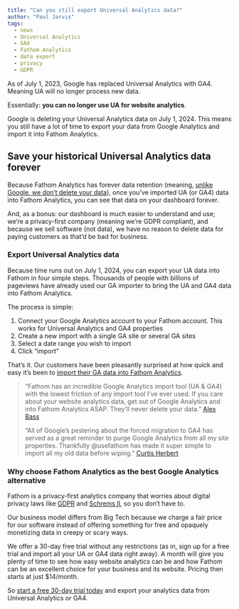 ```yaml
title: "Can you still export Universal Analytics data?"
author: "Paul Jarvis"
tags:
  - news
  - Universal Analytics
  - GA4
  - Fathom Analytics
  - data export
  - privacy
  - GDPR
```

As of July 1, 2023, Google has replaced Universal Analytics with GA4. Meaning UA will no longer process new data.

Essentially: **you can no longer use UA for website analytics**.

Google is deleting your Universal Analytics data on July 1, 2024. This means you still have a lot of time to export your data from Google Analytics and import it into Fathom Analytics.

Save your historical Universal Analytics data forever
-----------------------------------------------------

Because Fathom Analytics has forever data retention (meaning, [unlike Google, we don’t delete your data](https://usefathom.com/learn/ga4-data-retention)), once you’ve imported UA (or GA4) data into Fathom Analytics, you can see that data on your dashboard forever.

And, as a bonus: our dashboard is much easier to understand and use; we’re a privacy-first company (meaning we’re GDPR compliant), and because we sell software (not data), we have no reason to delete data for paying customers as that’d be bad for business.

### Export Universal Analytics data

Because time runs out on July 1, 2024, you can export your UA data into Fathom in four simple steps. Thousands of people with billions of pageviews have already used our GA importer to bring the UA and GA4 data into Fathom Analytics.

The process is simple:

1.  Connect your Google Analytics account to your Fathom account. This works for Universal Analytics and GA4 properties  
2.  Create a new import with a single GA site or several GA sites  
3.  Select a date range you wish to import  
4.  Click “import”

That’s it. Our customers have been pleasantly surprised at how quick and easy it’s been to [import their GA data into Fathom Analytics](https://usefathom.com/docs/features/ga-importer).

> “Fathom has an incredible Google Analytics import tool (UA & GA4) with the lowest friction of any import tool I’ve ever used. If you care about your website analytics data, get out of Google Analytics and into Fathom Analytics ASAP. They’ll never delete your data.” [Alex Bass](https://twitter.com/alexhbass/status/1673412734325518368)
> 
> “All of Google’s pestering about the forced migration to GA4 has served as a great reminder to purge Google Analytics from all my site properties. Thankfully @usefathom has made it super simple to import all my old data before wiping.” [Curtis Herbert](https://twitter.com/parrots/status/1664348426946109440)

### Why choose Fathom Analytics as the best Google Analytics alternative

Fathom is a privacy-first analytics company that worries about digital privacy laws like [GDPR](https://usefathom.com/legal/compliance/gdpr-compliant-website-analytics) and [Schrems II](https://usefathom.com/features/eu-isolation), so you don’t have to.

Our business model differs from Big Tech because we charge a fair price for our software instead of offering something for free and opaquely monetizing data in creepy or scary ways.

We offer a 30-day free trial without any restrictions (as in, sign up for a free trial and import all your UA or GA4 data right away). A month will give you plenty of time to see how easy website analytics can be and how Fathom can be an excellent choice for your business and its website. Pricing then starts at just $14/month.

So [start a free 30-day trial today](https://app.usefathom.com/register) and export your analytics data from Universal Analytics or GA4.
